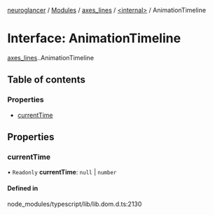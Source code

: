 [neuroglancer](../README.md) / [Modules](../modules.md) / [axes\_lines](../modules/axes_lines.md) / [<internal\>](../modules/axes_lines._internal_.md) / AnimationTimeline

# Interface: AnimationTimeline

[axes_lines](../modules/axes_lines.md).[<internal>](../modules/axes_lines._internal_.md).AnimationTimeline

## Table of contents

### Properties

- [currentTime](axes_lines._internal_.AnimationTimeline.md#currenttime)

## Properties

### currentTime

• `Readonly` **currentTime**: ``null`` \| `number`

#### Defined in

node_modules/typescript/lib/lib.dom.d.ts:2130
